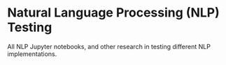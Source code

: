 # Natural Language Processing (NLP) Testing
All NLP Jupyter notebooks, and other research in testing different NLP implementations.
